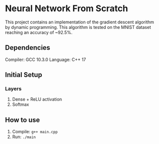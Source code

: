 # Neural Network From Scratch
This project contains an implementation of the gradient descent algorithm by dynamic programming.
This algorithm is tested on the MNIST dataset reaching an accuracy of ~92.5%.

## Dependencies
Compiler: GCC 10.3.0
Language: C++ 17

## Initial Setup
### Layers
1. Dense + ReLU activation
2. Softmax

## How to use
1. Compile: ```g++ main.cpp```
2. Run: ```./main```
